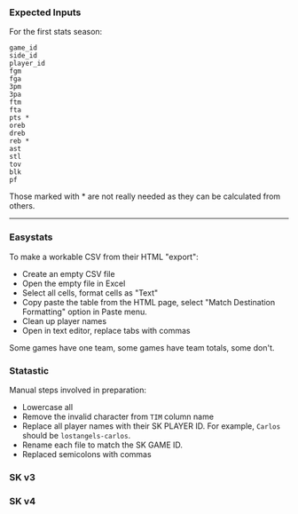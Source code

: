 
### Expected Inputs

For the first stats season:

    game_id
    side_id
    player_id
    fgm
    fga
    3pm
    3pa
    ftm
    fta
    pts *
    oreb
    dreb
    reb *
    ast
    stl
    tov
    blk
    pf

Those marked with \* are not really needed as they can be calculated from others.

----

### Easystats

To make a workable CSV from their HTML "export":

* Create an empty CSV file
* Open the empty file in Excel
* Select all cells, format cells as "Text"
* Copy paste the table from the HTML page, select "Match Destination Formatting" option in Paste menu.
* Clean up player names
* Open in text editor, replace tabs with commas

Some games have one team, some games have team totals, some don't.

### Statastic

Manual steps involved in preparation:

* Lowercase all
* Remove the invalid character from `TIM` column name
* Replace all player names with their SK PLAYER ID. For example, `Carlos` should be `lostangels-carlos`.
* Rename each file to match the SK GAME ID.
* Replaced semicolons with commas

### SK v3

### SK v4
